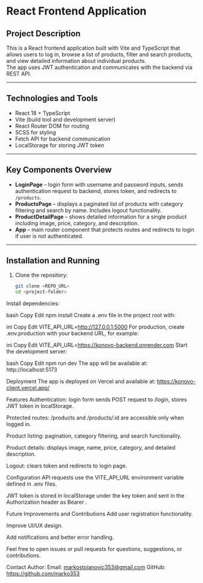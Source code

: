 
# React Frontend Application

## Project Description

This is a React frontend application built with Vite and TypeScript that allows users to log in, browse a list of products, filter and search products, and view detailed information about individual products.  
The app uses JWT authentication and communicates with the backend via REST API.

---

## Technologies and Tools

- React 18 + TypeScript  
- Vite (build tool and development server)  
- React Router DOM for routing  
- SCSS for styling  
- Fetch API for backend communication  
- LocalStorage for storing JWT token  

---

## Key Components Overview

- **LoginPage** – login form with username and password inputs, sends authentication request to backend, stores token, and redirects to `/products`.  
- **ProductsPage** – displays a paginated list of products with category filtering and search by name. Includes logout functionality.  
- **ProductDetailPage** – shows detailed information for a single product including image, price, category, and description.  
- **App** – main router component that protects routes and redirects to login if user is not authenticated.

---

## Installation and Running

1. Clone the repository:

   ```bash
   git clone <REPO_URL>
   cd <project-folder>
Install dependencies:

bash
Copy
Edit
npm install
Create a .env file in the project root with:

ini
Copy
Edit
VITE_API_URL=http://127.0.0.1:5000
For production, create .env.production with your backend URL, for example:

ini
Copy
Edit
VITE_API_URL=https://konovo-backend.onrender.com
Start the development server:

bash
Copy
Edit
npm run dev
The app will be available at:
http://localhost:5173

Deployment
The app is deployed on Vercel and available at:
https://konovo-client.vercel.app/

Features
Authentication: login form sends POST request to /login, stores JWT token in localStorage.

Protected routes: /products and /products/:id are accessible only when logged in.

Product listing: pagination, category filtering, and search functionality.

Product details: displays image, name, price, category, and detailed description.

Logout: clears token and redirects to login page.

Configuration
API requests use the VITE_API_URL environment variable defined in .env files.

JWT token is stored in localStorage under the key token and sent in the Authorization header as Bearer <token>.

Future Improvements and Contributions
Add user registration functionality.

Improve UI/UX design.

Add notifications and better error handling.

Feel free to open issues or pull requests for questions, suggestions, or contributions.

Contact
Author: <Marko>
Email: markostojanovic353@gmail.com
GitHub: <https://github.com/marko353>
